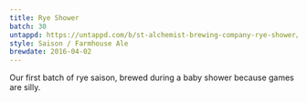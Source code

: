 ```yaml
---
title: Rye Shower
batch: 30
untappd: https://untappd.com/b/st-alchemist-brewing-company-rye-shower/1576817
style: Saison / Farmhouse Ale
brewdate: 2016-04-02
---
```

Our first batch of rye saison, brewed during a baby shower because games are silly.
